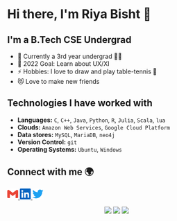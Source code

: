# Hi there, I'm Riya Bisht 👋 

## I'm a B.Tech CSE Undergrad

- 🌱 Currently a 3rd year undergrad 👩‍🎓
- 🥅 2022 Goal: Learn about UX/XI
- ⚡ Hobbies: I love to draw and play table-tennis 🏓
- 😻 Love to make new friends

## Technologies I have worked with

- **Languages:**
  `C`, `C++`, `Java`, `Python`, `R`, `Julia`, `Scala`, `lua`
- **Clouds:**
  `Amazon Web Services`, `Google Cloud Platform`
- **Data stores:**
  `MySQL`, `MariaDB`, `neo4j`
- **Version Control:**
  `git`
- **Operating Systems:**
  `Ubuntu`, `Windows`

## Connect with me 🌍

<a href="mailto:riyabisht152@gmail.com?subject=github:">
  <img height="25px" src="./img/gmail.svg">
</a>
<a href="https://www.linkedin.com/in/riya-bisht/">
  <img height="25px" src="./img/linkedin.svg">
</a>
<a href="https://twitter.com/Riya_Bisht_">
  <img height="25px" src="./img/twitter.svg">
</a>

<p align="center">
  <img height="50%" width="auto" src ="https://github-readme-stats.vercel.app/api?username=riyabisht&show_icons=true&count_private=true&theme=darcula&hide_border=true&hide=issues,contribs&bg_color=00000000">
  <img height="50%" width="auto" src ="https://github-readme-stats.vercel.app/api/top-langs/?username=riyabisht&layout=compact&hide_border=true&theme=darcula&bg_color=00000000&langs_count=6&hide=jupyter%20notebook,tex,css,php">
  <img src ="https://github-readme-streak-stats.herokuapp.com?user=riyabisht&theme=darcula&hide_border=true&background=FFFFFF00">
  <br>
</p>